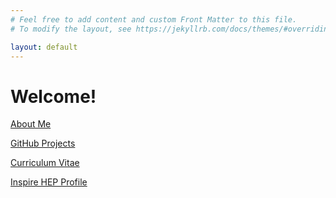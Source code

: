 ```yaml
---
# Feel free to add content and custom Front Matter to this file.
# To modify the layout, see https://jekyllrb.com/docs/themes/#overriding-theme-defaults

layout: default
---
```


# Welcome!

[About Me](/about.md)

[GitHub Projects](/projects.md)

[Curriculum Vitae](/assets/LangfordResume.pdf)

[Inspire HEP Profile](http://inspirehep.net/author/profile/T.J.Langford.1)
